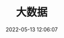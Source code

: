 ---
pageComponent: 
  name: Catalogue
  data: 
    key: 08.大数据
    imgUrl: /img/more.png
    description: 项目设计、开发页面
title: 大数据
date: 2022-05-13 12:06:07
permalink: /pages/2c361a/
sidebar: false
article: false
comment: false
editLink: false
---